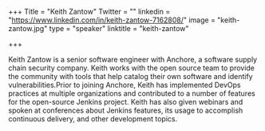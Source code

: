 +++
Title = "Keith Zantow"
Twitter = ""
linkedin = "https://www.linkedin.com/in/keith-zantow-7162808/"
image = "keith-zantow.jpg"
type = "speaker"
linktitle = "keith-zantow"

+++

Keith Zantow is a senior software engineer with Anchore, a software supply chain security company. Keith works with the open source team to provide the community with tools that help catalog their own software and identify vulnerabilities.Prior to joining Anchore, Keith has implemented DevOps practices at multiple organizations and contributed to a number of features for the open-source Jenkins project. Keith has also given webinars and spoken at conferences about Jenkins features, its usage to accomplish continuous delivery, and other development topics.
